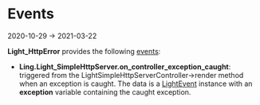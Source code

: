 Events
===========
2020-10-29 -> 2021-03-22







**Light_HttpError** provides the following [events](https://github.com/lingtalfi/Light/blob/master/personal/mydoc/pages/events.md):


- **Ling.Light_SimpleHttpServer.on_controller_exception_caught**: triggered from the LightSimpleHttpServerController->render method when an exception is caught.
        The data is a [LightEvent](https://github.com/lingtalfi/Light/blob/master/doc/api/Ling/Light/Events/LightEvent.md) instance with an **exception** variable containing the caught exception. 